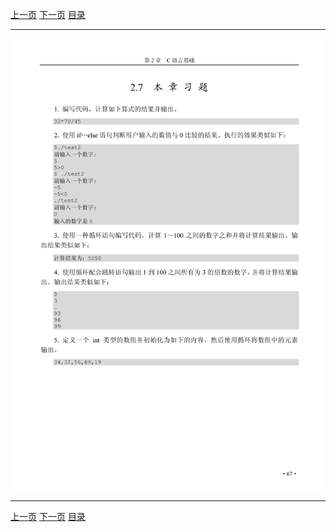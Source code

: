 [上一页](079.md) [下一页](081.md) [目录](../README.md)

***

![080](../images/080.png)

***

[上一页](079.md) [下一页](081.md) [目录](../README.md)

